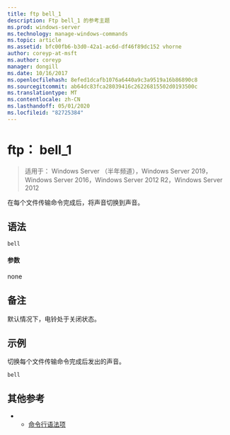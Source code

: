 ```yaml
---
title: ftp bell_1
description: Ftp bell_1 的参考主题
ms.prod: windows-server
ms.technology: manage-windows-commands
ms.topic: article
ms.assetid: bfc00fb6-b3d0-42a1-ac6d-df46f89dc152 vhorne
author: coreyp-at-msft
ms.author: coreyp
manager: dongill
ms.date: 10/16/2017
ms.openlocfilehash: 8efed1dcafb1076a6440a9c3a9519a16b86890c8
ms.sourcegitcommit: ab64dc83fca28039416c26226815502d0193500c
ms.translationtype: MT
ms.contentlocale: zh-CN
ms.lasthandoff: 05/01/2020
ms.locfileid: "82725384"
---
```

# <a name="ftp-bell_1"></a>ftp： bell_1

> 适用于： Windows Server （半年频道），Windows Server 2019，Windows Server 2016，Windows Server 2012 R2，Windows Server 2012

在每个文件传输命令完成后，将声音切换到声音。   
## <a name="syntax"></a>语法  
```  
bell  
```  
#### <a name="parameters"></a>参数  
none  
## <a name="remarks"></a>备注  
默认情况下，电铃处于关闭状态。  
## <a name="examples"></a>示例  
切换每个文件传输命令完成后发出的声音。  
```  
bell  
```  
## <a name="additional-references"></a>其他参考  
-   - [命令行语法项](command-line-syntax-key.md)  
